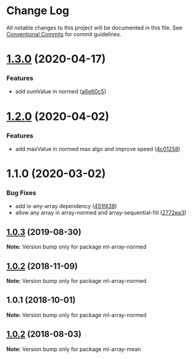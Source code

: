 # Change Log

All notable changes to this project will be documented in this file.
See [Conventional Commits](https://conventionalcommits.org) for commit guidelines.

# [1.3.0](https://github.com/mljs/array/compare/ml-array-normed@1.2.0...ml-array-normed@1.3.0) (2020-04-17)


### Features

* add sumValue in normed ([a6e60c5](https://github.com/mljs/array/commit/a6e60c5d6e399aa3f24c30485d1be0b8bb373d1e))





# [1.2.0](https://github.com/mljs/array/compare/ml-array-normed@1.0.3...ml-array-normed@1.2.0) (2020-04-02)


### Features

* add maxValue in normed max algo and improve speed ([4c01258](https://github.com/mljs/array/commit/4c012584f7ddaee221921a97b2bc142cc93b6f84))



# 1.1.0 (2020-03-02)


### Bug Fixes

* add is-any-array dependency ([451f438](https://github.com/mljs/array/commit/451f43807d3d290aefb6f813408438a1121ce2f7))
* allow any array in array-normed and array-sequential-fill ([2772ea3](https://github.com/mljs/array/commit/2772ea352c3948b657eb7ae537b04d3e2c287d3d))





## [1.0.3](https://github.com/mljs/array/compare/ml-array-normed@1.0.2...ml-array-normed@1.0.3) (2019-08-30)

**Note:** Version bump only for package ml-array-normed





## [1.0.2](https://github.com/mljs/array/compare/ml-array-normed@1.0.1...ml-array-normed@1.0.2) (2018-11-09)

**Note:** Version bump only for package ml-array-normed





<a name="1.0.1"></a>
## 1.0.1 (2018-10-01)




**Note:** Version bump only for package ml-array-normed

<a name="1.0.2"></a>
## [1.0.2](https://github.com/mljs/array/compare/ml-array-mean@1.0.1...ml-array-mean@1.0.2) (2018-08-03)




**Note:** Version bump only for package ml-array-mean
